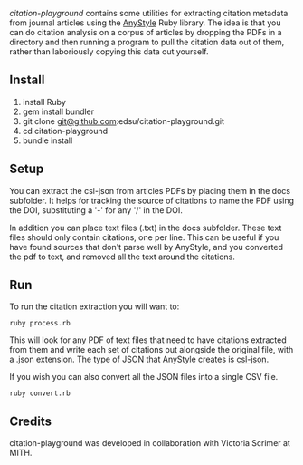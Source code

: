 *citation-playground* contains some utilities for extracting citation metadata
from journal articles using the [AnyStyle](https://github.com/inukshuk/anystyle)
Ruby library. The idea is that you can do citation analysis on a corpus of
articles by dropping the PDFs in a directory and then running a program to pull
the citation data out of them, rather than laboriously copying this data out
yourself.

## Install

1. install Ruby
2. gem install bundler
3. git clone git@github.com:edsu/citation-playground.git
4. cd citation-playground
5. bundle install

## Setup

You can extract the csl-json from articles PDFs by placing them in the docs
subfolder. It helps for tracking the source of citations to name the PDF using
the DOI, substituting a '-' for any '/' in the DOI.

In addition you can place text files (.txt) in the docs subfolder. These text
files should only contain citations, one per line. This can be useful if you
have found sources that don't parse well by AnyStyle, and you converted the pdf
to text, and removed all the text around the citations.

## Run

To run the citation extraction you will want to:

    ruby process.rb

This will look for any PDF of text files that need to have citations extracted
from them and write each set of citations out alongside the original file, with
a .json extension. The type of JSON that AnyStyle creates is
[csl-json](https://citeproc-js.readthedocs.io/en/latest/csl-json/markup.html).

If you wish you can also convert all the JSON files into a single CSV file.

    ruby convert.rb

## Credits 

citation-playground was developed in collaboration with Victoria Scrimer at
MITH.
